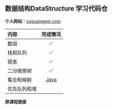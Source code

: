 ## 数据结构DataStructure 学习代码仓

**个人网站**：[xuguangwei.com](https://xuguangwei.com)

| 内容 |完成情况| 
| :--- | :---: | 
| 数组 | ✅|
| 栈和队列 | ✅ |
| 链表 | ✅ |
|  二分搜索树| ✅ |
| 集合和映射 | [Java](src/com/erasr/set_and_map) |
| 优先队列和堆 |  |

**原课程链接**
